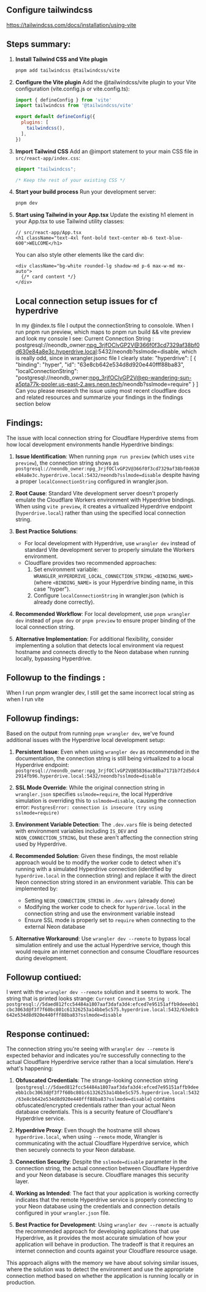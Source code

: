 ## Configure tailwindcss
https://tailwindcss.com/docs/installation/using-vite    

## Steps summary:

1. **Install Tailwind CSS and Vite plugin**
   ```bash
   pnpm add tailwindcss @tailwindcss/vite
   ```

2. **Configure the Vite plugin**
   Add the @tailwindcss/vite plugin to your Vite configuration (vite.config.js or vite.config.ts):
   ```javascript
   import { defineConfig } from 'vite'
   import tailwindcss from '@tailwindcss/vite'
   
   export default defineConfig({
     plugins: [
       tailwindcss(),
     ],
   })
   ```

3. **Import Tailwind CSS**
   Add an @import statement to your main CSS file in `src/react-app/index.css`:
   ```css
   @import "tailwindcss";
   
   /* Keep the rest of your existing CSS */
   ```

4. **Start your build process**
   Run your development server:
   ```bash
   pnpm dev
   ```

5. **Start using Tailwind in your App.tsx**
   Update the existing h1 element in your App.tsx to use Tailwind utility classes:
   ```tsx
   // src/react-app/App.tsx
   <h1 className="text-4xl font-bold text-center mb-6 text-blue-600">WELCOME</h1>
   ```
   
   You can also style other elements like the card div:
   ```tsx
   <div className="bg-white rounded-lg shadow-md p-6 max-w-md mx-auto">
     {/* card content */}
   </div>
   ```

   ## Local connection setup issues for cf hyperdrive
   In my @index.ts file I output the connectionString to consolole. When I run pnpm run preview, which maps to pnpm run build && vite preview and look my console I see: Current Connection String : postgresql://neondb_owner:npg_3rjfOClvGP2V@366f0f3cd7329af38bf0d630e84a8e3c.hyperdrive.local:5432/neondb?sslmode=disable,
which is really odd, since in wrangler.jsonc file I clearly state:
  "hyperdrive": [
    {
      "binding": "hyper",
      "id": "63e8cb642e534d8d920e440fff88ba83",
      "localConnectionString": "postgresql://neondb_owner:npg_3rjfOClvGP2V@ep-wandering-sun-a5pta77k-pooler.us-east-2.aws.neon.tech/neondb?sslmode=require"
    }
  ]
Can you please research the issue using most recent cloudflare docs and related resources and summarize your findings
in the findings section below
## Findings:

The issue with local connection string for Cloudflare Hyperdrive stems from how local development environments handle Hyperdrive bindings:

1. **Issue Identification**: When running `pnpm run preview` (which uses `vite preview`), the connection string shows as `postgresql://neondb_owner:npg_3rjfOClvGP2V@366f0f3cd7329af38bf0d630e84a8e3c.hyperdrive.local:5432/neondb?sslmode=disable` despite having a proper `localConnectionString` configured in wrangler.json.

2. **Root Cause**: Standard Vite development server doesn't properly emulate the Cloudflare Workers environment with Hyperdrive bindings. When using `vite preview`, it creates a virtualized Hyperdrive endpoint (`hyperdrive.local`) rather than using the specified local connection string.

3. **Best Practice Solutions**:
   - For local development with Hyperdrive, use `wrangler dev` instead of standard Vite development server to properly simulate the Workers environment.
   - Cloudflare provides two recommended approaches:
     1. Set environment variable: `WRANGLER_HYPERDRIVE_LOCAL_CONNECTION_STRING_<BINDING_NAME>` (where `<BINDING_NAME>` is your Hyperdrive binding name, in this case "hyper").
     2. Configure `localConnectionString` in wrangler.json (which is already done correctly).

4. **Recommended Workflow**: For local development, use `pnpm wrangler dev` instead of `pnpm dev` or `pnpm preview` to ensure proper binding of the local connection string.

5. **Alternative Implementation**: For additional flexibility, consider implementing a solution that detects local environment via request hostname and connects directly to the Neon database when running locally, bypassing Hyperdrive.

## Followup to the findings :
When I run pnpm wrangler dev, I still get the same incorrect local string as when I run vite

## Followup findings:

Based on the output from running `pnpm wrangler dev`, we've found additional issues with the Hyperdrive local development setup:

1. **Persistent Issue**: Even when using `wrangler dev` as recommended in the documentation, the connection string is still being virtualized to a local Hyperdrive endpoint: `postgresql://neondb_owner:npg_3rjfOClvGP2V@85836ac88ba7171b7f2d5dc42914fb96.hyperdrive.local:5432/neondb?sslmode=disable`

2. **SSL Mode Override**: While the original connection string in `wrangler.json` specifies `sslmode=require`, the local Hyperdrive simulation is overriding this to `sslmode=disable`, causing the connection error: `PostgresError: connection is insecure (try using sslmode=require)`

3. **Environment Variable Detection**: The `.dev.vars` file is being detected with environment variables including `IS_DEV` and `NEON_CONNECTION_STRING`, but these aren't affecting the connection string used by Hyperdrive.

4. **Recommended Solution**: Given these findings, the most reliable approach would be to modify the worker code to detect when it's running with a simulated Hyperdrive connection (identified by `hyperdrive.local` in the connection string) and replace it with the direct Neon connection string stored in an environment variable. This can be implemented by:

   - Setting `NEON_CONNECTION_STRING` in `.dev.vars` (already done)
   - Modifying the worker code to check for `hyperdrive.local` in the connection string and use the environment variable instead
   - Ensure SSL mode is properly set to `require` when connecting to the external Neon database

5. **Alternative Workaround**: Use `wrangler dev --remote` to bypass local simulation entirely and use the actual Hyperdrive service, though this would require an internet connection and consume Cloudflare resources during development.

## Followup contiued:
I went with the `wrangler dev --remote` solution and it seems to work. The string that is printed looks strange: `Current Connection String : postgresql://5daed812fcc54484a1807aaf3dafa3d4:efced7e95151affb9deeebb1cbc3063d@f3f7f60bc801c61326253a14bbe5c575.hyperdrive.local:5432/63e8cb642e534d8d920e440fff88ba83?sslmode=disable`

## Response continued: 

The connection string you're seeing with `wrangler dev --remote` is expected behavior and indicates you're successfully connecting to the actual Cloudflare Hyperdrive service rather than a local simulation. Here's what's happening:

1. **Obfuscated Credentials**: The strange-looking connection string (`postgresql://5daed812fcc54484a1807aaf3dafa3d4:efced7e95151affb9deeebb1cbc3063d@f3f7f60bc801c61326253a14bbe5c575.hyperdrive.local:5432/63e8cb642e534d8d920e440fff88ba83?sslmode=disable`) contains obfuscated/encrypted credentials rather than your actual Neon database credentials. This is a security feature of Cloudflare's Hyperdrive service.

2. **Hyperdrive Proxy**: Even though the hostname still shows `hyperdrive.local`, when using `--remote` mode, Wrangler is communicating with the actual Cloudflare Hyperdrive service, which then securely connects to your Neon database.

3. **Connection Security**: Despite the `sslmode=disable` parameter in the connection string, the actual connection between Cloudflare Hyperdrive and your Neon database is secure. Cloudflare manages this security layer.

4. **Working as Intended**: The fact that your application is working correctly indicates that the remote Hyperdrive service is properly connecting to your Neon database using the credentials and connection details configured in your `wrangler.json` file.

5. **Best Practice for Development**: Using `wrangler dev --remote` is actually the recommended approach for developing applications that use Hyperdrive, as it provides the most accurate simulation of how your application will behave in production. The tradeoff is that it requires an internet connection and counts against your Cloudflare resource usage.

This approach aligns with the memory we have about solving similar issues, where the solution was to detect the environment and use the appropriate connection method based on whether the application is running locally or in production.
